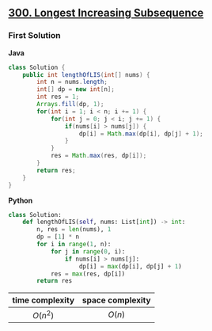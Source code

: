 ## [300. Longest Increasing Subsequence](https://leetcode.cn/problems/longest-increasing-subsequence/)

### First Solution
**Java**
```java
class Solution {
    public int lengthOfLIS(int[] nums) {
        int n = nums.length;
        int[] dp = new int[n];
        int res = 1;
        Arrays.fill(dp, 1);
        for(int i = 1; i < n; i += 1) {
            for(int j = 0; j < i; j += 1) {
                if(nums[i] > nums[j]) {
                    dp[i] = Math.max(dp[i], dp[j] + 1);
                }
            }
            res = Math.max(res, dp[i]);
        }
        return res;
    }
}
```
**Python**
```python
class Solution:
    def lengthOfLIS(self, nums: List[int]) -> int:
        n, res = len(nums), 1
        dp = [1] * n
        for i in range(1, n):
            for j in range(0, i):
                if nums[i] > nums[j]:
                    dp[i] = max(dp[i], dp[j] + 1)
            res = max(res, dp[i])
        return res
```
|time complexity|space complexity|
|:-:|:-:|
|$O(n^2)$|$O(n)$|